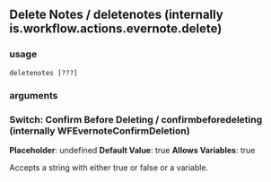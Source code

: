 
## Delete Notes / deletenotes (internally is.workflow.actions.evernote.delete)

### usage
`deletenotes [???]`

### arguments
### Switch: Confirm Before Deleting / confirmbeforedeleting (internally WFEvernoteConfirmDeletion)
**Placeholder**: undefined
**Default Value**: true
**Allows Variables**: true


Accepts a string with either true or false
or a variable.
